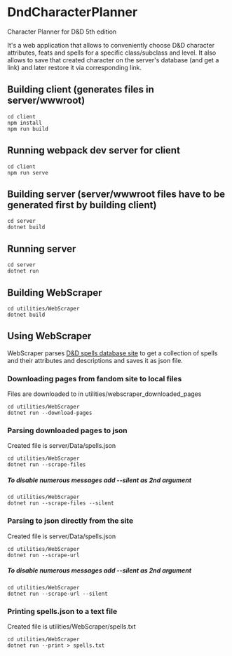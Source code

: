 # DndCharacterPlanner

Character Planner for D&D 5th edition

It's a web application that allows to conveniently choose D&D character attributes, feats and spells for a specific class/subclass and level. It also allows to save that created character on the server's database (and get a link) and later restore it via corresponding link.



## Building client (generates files in server/wwwroot)
```
cd client
npm install
npm run build
```

## Running webpack dev server for client
```
cd client
npm run serve
```



## Building server (server/wwwroot files have to be generated first by building client)
```
cd server
dotnet build
```

## Running server
```
cd server
dotnet run
```



## Building WebScraper
```
cd utilities/WebScraper
dotnet build
```



## Using WebScraper
WebScraper parses [D&D spells database site](https://dnd5e.fandom.com) to get a collection of spells and their attributes and descriptions and saves it as json file.


### Downloading pages from fandom site to local files
Files are downloaded to in utilities/webscraper_downloaded_pages
```
cd utilities/WebScraper
dotnet run --download-pages
```


### Parsing downloaded pages to json
Created file is server/Data/spells.json
```
cd utilities/WebScraper
dotnet run --scrape-files
```

##### To disable numerous messages add --silent as 2nd argument
```
cd utilities/WebScraper
dotnet run --scrape-files --silent
```


### Parsing to json directly from the site
Created file is server/Data/spells.json
```
cd utilities/WebScraper
dotnet run --scrape-url
```

##### To disable numerous messages add --silent as 2nd argument
```
cd utilities/WebScraper
dotnet run --scrape-url --silent
```


### Printing spells.json to a text file
Created file is utilities/WebScraper/spells.txt
```
cd utilities/WebScraper
dotnet run --print > spells.txt
```
